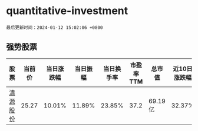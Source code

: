 # quantitative-investment

`最后更新时间：2024-01-12 15:02:06 +0800`

## 强势股票

|股票|当前价|当日涨跌幅|当日振幅|当日换手率|市盈率TTM|总市值|近10日涨跌幅|
|----|----|----|----|----|----|----|----|
|[清源股份](https://xueqiu.com/S/SH603628)|25.27|10.01%|11.89%|23.85%|37.2|69.19亿|32.37%|
